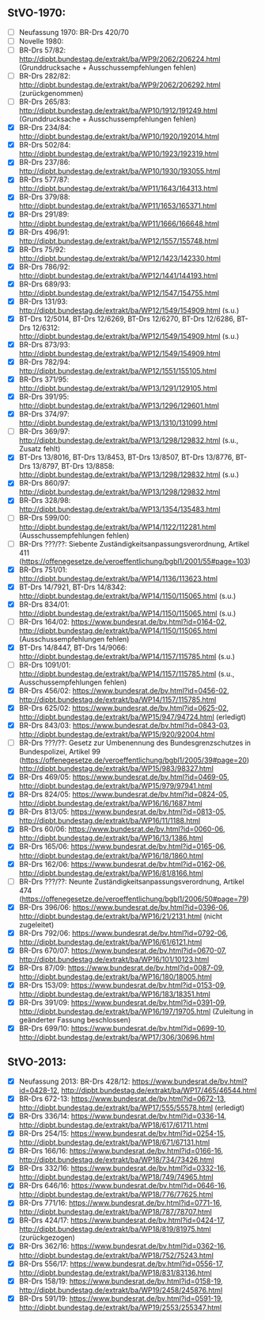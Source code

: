 StVO-1970:
---
- [ ] Neufassung 1970: BR-Drs 420/70
- [ ] Novelle 1980:
- [ ] BR-Drs 57/82: http://dipbt.bundestag.de/extrakt/ba/WP9/2062/206224.html (Grunddrucksache + Ausschussempfehlungen fehlen)
- [ ] BR-Drs 282/82: http://dipbt.bundestag.de/extrakt/ba/WP9/2062/206292.html (zurückgenommen)
- [ ] BR-Drs 265/83: http://dipbt.bundestag.de/extrakt/ba/WP10/1912/191249.html (Grunddrucksache + Ausschussempfehlungen fehlen)
- [x] BR-Drs 234/84: http://dipbt.bundestag.de/extrakt/ba/WP10/1920/192014.html
- [x] BR-Drs 502/84: http://dipbt.bundestag.de/extrakt/ba/WP10/1923/192319.html
- [x] BR-Drs 237/86: http://dipbt.bundestag.de/extrakt/ba/WP10/1930/193055.html
- [x] BR-Drs 577/87: http://dipbt.bundestag.de/extrakt/ba/WP11/1643/164313.html
- [x] BR-Drs 379/88: http://dipbt.bundestag.de/extrakt/ba/WP11/1653/165371.html
- [x] BR-Drs 291/89: http://dipbt.bundestag.de/extrakt/ba/WP11/1666/166648.html
- [x] BR-Drs 496/91: http://dipbt.bundestag.de/extrakt/ba/WP12/1557/155748.html
- [x] BR-Drs 75/92: http://dipbt.bundestag.de/extrakt/ba/WP12/1423/142330.html
- [x] BR-Drs 786/92: http://dipbt.bundestag.de/extrakt/ba/WP12/1441/144193.html
- [x] BR-Drs 689/93: http://dipbt.bundestag.de/extrakt/ba/WP12/1547/154755.html
- [x] BR-Drs 131/93: http://dipbt.bundestag.de/extrakt/ba/WP12/1549/154909.html (s.u.)
- [x] BT-Drs 12/5014, BT-Drs 12/6269, BT-Drs 12/6270, BT-Drs 12/6286, BT-Drs 12/6312: http://dipbt.bundestag.de/extrakt/ba/WP12/1549/154909.html (s.u.)
- [x] BR-Drs 873/93: http://dipbt.bundestag.de/extrakt/ba/WP12/1549/154909.html
- [x] BR-Drs 782/94: http://dipbt.bundestag.de/extrakt/ba/WP12/1551/155105.html
- [x] BR-Drs 371/95: http://dipbt.bundestag.de/extrakt/ba/WP13/1291/129105.html
- [x] BR-Drs 391/95: http://dipbt.bundestag.de/extrakt/ba/WP13/1296/129601.html
- [x] BR-Drs 374/97: http://dipbt.bundestag.de/extrakt/ba/WP13/1310/131099.html
- [ ] BR-Drs 369/97: http://dipbt.bundestag.de/extrakt/ba/WP13/1298/129832.html (s.u., Zusatz fehlt)
- [x] BT-Drs 13/8016, BT-Drs 13/8453, BT-Drs 13/8507, BT-Drs 13/8776, BT-Drs 13/8797, BT-Drs 13/8858: http://dipbt.bundestag.de/extrakt/ba/WP13/1298/129832.html (s.u.)
- [x] BR-Drs 860/97: http://dipbt.bundestag.de/extrakt/ba/WP13/1298/129832.html
- [x] BR-Drs 328/98: http://dipbt.bundestag.de/extrakt/ba/WP13/1354/135483.html
- [ ] BR-Drs 599/00: http://dipbt.bundestag.de/extrakt/ba/WP14/1122/112281.html (Ausschussempfehlungen fehlen)
- [ ] BR-Drs ???/??: Siebente Zuständigkeitsanpassungsverordnung, Artikel 411 (https://offenegesetze.de/veroeffentlichung/bgbl1/2001/55#page=103)
- [x] BR-Drs 751/01: http://dipbt.bundestag.de/extrakt/ba/WP14/1136/113623.html
- [x] BT-Drs 14/7921, BT-Drs 14/8342: http://dipbt.bundestag.de/extrakt/ba/WP14/1150/115065.html (s.u.)
- [x] BR-Drs 834/01: http://dipbt.bundestag.de/extrakt/ba/WP14/1150/115065.html (s.u.)
- [ ] BR-Drs 164/02: https://www.bundesrat.de/bv.html?id=0164-02, http://dipbt.bundestag.de/extrakt/ba/WP14/1150/115065.html (Ausschussempfehlungen fehlen)
- [x] BT-Drs 14/8447, BT-Drs 14/9066: http://dipbt.bundestag.de/extrakt/ba/WP14/1157/115785.html (s.u.)
- [ ] BR-Drs 1091/01: http://dipbt.bundestag.de/extrakt/ba/WP14/1157/115785.html (s.u., Ausschussempfehlungen fehlen)
- [x] BR-Drs 456/02: https://www.bundesrat.de/bv.html?id=0456-02, http://dipbt.bundestag.de/extrakt/ba/WP14/1157/115785.html
- [x] BR-Drs 625/02: https://www.bundesrat.de/bv.html?id=0625-02, http://dipbt.bundestag.de/extrakt/ba/WP15/947/94724.html (erledigt)
- [x] BR-Drs 843/03: https://www.bundesrat.de/bv.html?id=0843-03, http://dipbt.bundestag.de/extrakt/ba/WP15/920/92004.html
- [ ] BR-Drs ???/??: Gesetz zur Umbenennung des Bundesgrenzschutzes in Bundespolizei, Artikel 99 (https://offenegesetze.de/veroeffentlichung/bgbl1/2005/39#page=20) http://dipbt.bundestag.de/extrakt/ba/WP15/983/98327.html
- [x] BR-Drs 469/05: https://www.bundesrat.de/bv.html?id=0469-05, http://dipbt.bundestag.de/extrakt/ba/WP15/979/97941.html
- [x] BR-Drs 824/05: https://www.bundesrat.de/bv.html?id=0824-05, http://dipbt.bundestag.de/extrakt/ba/WP16/16/1687.html
- [x] BR-Drs 813/05: https://www.bundesrat.de/bv.html?id=0813-05, http://dipbt.bundestag.de/extrakt/ba/WP16/11/1188.html
- [x] BR-Drs 60/06: https://www.bundesrat.de/bv.html?id=0060-06, http://dipbt.bundestag.de/extrakt/ba/WP16/13/1386.html
- [x] BR-Drs 165/06: https://www.bundesrat.de/bv.html?id=0165-06, http://dipbt.bundestag.de/extrakt/ba/WP16/18/1860.html
- [x] BR-Drs 162/06: https://www.bundesrat.de/bv.html?id=0162-06, http://dipbt.bundestag.de/extrakt/ba/WP16/81/8166.html
- [ ] BR-Drs ???/??: Neunte Zuständigkeitsanpassungsverordnung, Artikel 474 (https://offenegesetze.de/veroeffentlichung/bgbl1/2006/50#page=79)
- [x] BR-Drs 396/06: https://www.bundesrat.de/bv.html?id=0396-06, http://dipbt.bundestag.de/extrakt/ba/WP16/21/2131.html (nicht zugeleitet)
- [x] BR-Drs 792/06: https://www.bundesrat.de/bv.html?id=0792-06, http://dipbt.bundestag.de/extrakt/ba/WP16/61/6121.html
- [x] BR-Drs 670/07: https://www.bundesrat.de/bv.html?id=0670-07, http://dipbt.bundestag.de/extrakt/ba/WP16/101/10123.html
- [x] BR-Drs 87/09: https://www.bundesrat.de/bv.html?id=0087-09, http://dipbt.bundestag.de/extrakt/ba/WP16/180/18005.html
- [x] BR-Drs 153/09: https://www.bundesrat.de/bv.html?id=0153-09, http://dipbt.bundestag.de/extrakt/ba/WP16/183/18351.html
- [x] BR-Drs 391/09: https://www.bundesrat.de/bv.html?id=0391-09, http://dipbt.bundestag.de/extrakt/ba/WP16/197/19705.html (Zuleitung in geänderter Fassung beschlossen)
- [x] BR-Drs 699/10: https://www.bundesrat.de/bv.html?id=0699-10, http://dipbt.bundestag.de/extrakt/ba/WP17/306/30696.html

StVO-2013:
---
- [x] Neufassung 2013: BR-Drs 428/12: https://www.bundesrat.de/bv.html?id=0428-12, http://dipbt.bundestag.de/extrakt/ba/WP17/465/46544.html
- [x] BR-Drs 672-13: https://www.bundesrat.de/bv.html?id=0672-13, http://dipbt.bundestag.de/extrakt/ba/WP17/555/55578.html (erledigt)
- [x] BR-Drs 336/14: https://www.bundesrat.de/bv.html?id=0336-14, http://dipbt.bundestag.de/extrakt/ba/WP18/617/61711.html
- [x] BR-Drs 254/15: https://www.bundesrat.de/bv.html?id=0254-15, http://dipbt.bundestag.de/extrakt/ba/WP18/671/67131.html
- [x] BR-Drs 166/16: https://www.bundesrat.de/bv.html?id=0166-16, http://dipbt.bundestag.de/extrakt/ba/WP18/734/73426.html
- [x] BR-Drs 332/16: https://www.bundesrat.de/bv.html?id=0332-16, http://dipbt.bundestag.de/extrakt/ba/WP18/749/74965.html
- [x] BR-Drs 646/16: https://www.bundesrat.de/bv.html?id=0646-16, http://dipbt.bundestag.de/extrakt/ba/WP18/776/77625.html
- [x] BR-Drs 771/16: https://www.bundesrat.de/bv.html?id=0771-16, http://dipbt.bundestag.de/extrakt/ba/WP18/787/78707.html
- [x] BR-Drs 424/17: https://www.bundesrat.de/bv.html?id=0424-17, http://dipbt.bundestag.de/extrakt/ba/WP18/819/81975.html (zurückgezogen)
- [x] BR-Drs 362/16: https://www.bundesrat.de/bv.html?id=0362-16, http://dipbt.bundestag.de/extrakt/ba/WP18/752/75243.html
- [x] BR-Drs 556/17: https://www.bundesrat.de/bv.html?id=0556-17, http://dipbt.bundestag.de/extrakt/ba/WP18/831/83136.html
- [x] BR-Drs 158/19: https://www.bundesrat.de/bv.html?id=0158-19, http://dipbt.bundestag.de/extrakt/ba/WP19/2458/245876.html
- [x] BR-Drs 591/19: https://www.bundesrat.de/bv.html?id=0591-19, http://dipbt.bundestag.de/extrakt/ba/WP19/2553/255347.html
